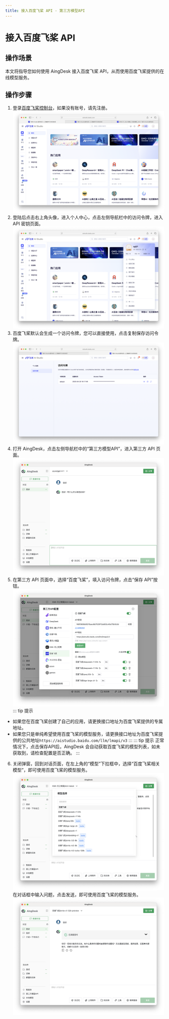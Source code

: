 ```yaml
---
title: 接入百度飞桨 API - 第三方模型API 
---
```

# 接入百度飞桨 API
## 操作场景
本文将指导您如何使用 AingDesk 接入百度飞桨 API，从而使用百度飞桨提供的在线模型服务。
## 操作步骤
1. 登录[百度飞桨控制台](https://aistudio.baidu.com/overview)，如果没有账号，请先注册。
![paddle_login](img/paddle_login.png)
2. 登陆后点击右上角头像，进入个人中心，点击左侧导航栏中的访问令牌，进入 API 密钥页面。
![paddle_api_key](img/paddle_api_key.png)
3. 百度飞桨默认会生成一个访问令牌，您可以直接使用，点击复制保存访问令牌。
![paddle_token](img/paddle_token.png)
4. 打开 AingDesk，点击左侧导航栏中的“第三方模型API”，进入第三方 API 页面。
![third_api](img/third_api.png)
5. 在第三方 API 页面中，选择“百度飞桨”，填入访问令牌，点击“保存 API”按钮。
![paddle_api](img/paddle_api.png)
::: tip 提示
- 如果您在百度飞桨创建了自己的应用，请更换接口地址为百度飞桨提供的专属地址。
- 如果您只是单纯希望使用百度飞桨的模型服务，请更换接口地址为百度飞桨提供的公共地址`https://aistudio.baidu.com/llm/lmapi/v3`
:::
::: tip 提示
正常情况下，点击保存API后，AingDesk 会自动获取百度飞桨的模型列表，如未获取到，请检查配置是否正确。
:::
6. 关闭弹窗，回到对话页面，在左上角的“模型”下拉框中，选择“百度飞桨相关模型”，即可使用百度飞桨的模型服务。
![paddle_model](img/paddle_model.png)
在对话框中输入问题，点击发送，即可使用百度飞桨的模型服务。
![paddle_chat](img/paddle_chat.png)